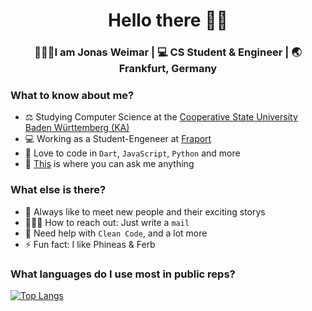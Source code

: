 <div align="center">
  <h1>Hello there ✌🏽</h1>
</div>

<div align="center">
  <h3> 🙆🏼‍♂️I am Jonas Weimar | 💻 CS Student & Engineer | 🌏 Frankfurt, Germany </h3>
</div>


### What to know about me?
- ⚖️ Studying Computer Science at the <a href="https://www.karlsruhe.dhbw.de/startseite.html" target="_blank">Cooperative State University Baden Württemberg (KA)</a>
- 💻 Working as a Student-Engeneer at <a href="https://www.fraport.de" target="_blank">Fraport</a>
- 🌱 Love to code in `Dart`, `JavaScript`, `Python` and more
- 🚀 [This](https://www.instagram.com/jonascodes/) is where you can ask me anything

### What else is there?
- 💭 Always like to meet new people and their exciting storys
- 🙋🏼‍♂️ How to reach out: Just write a `mail`
- 🥴 Need help with `Clean Code`, and a lot more
- ⚡ Fun fact: I like Phineas & Ferb

<!--
**jonas-weimar/jonas-weimar** is a ✨ _special_ ✨ repository because its `README.md` (this file) appears on your GitHub profile.
-->

### What languages do I use most in public reps?
[![Top Langs](https://github-readme-stats.vercel.app/api/top-langs/?username=jonas-weimar&layout=compact)](https://github.com/anuraghazra/github-readme-stats)
